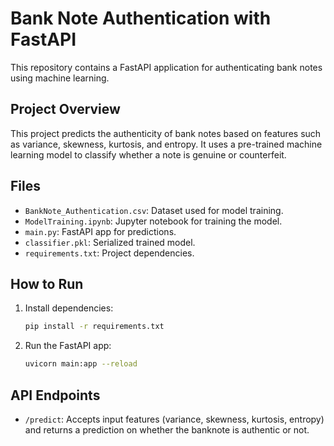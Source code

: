 
# Bank Note Authentication with FastAPI

This repository contains a FastAPI application for authenticating bank notes using machine learning.

## Project Overview
This project predicts the authenticity of bank notes based on features such as variance, skewness, kurtosis, and entropy. It uses a pre-trained machine learning model to classify whether a note is genuine or counterfeit.

## Files
- `BankNote_Authentication.csv`: Dataset used for model training.
- `ModelTraining.ipynb`: Jupyter notebook for training the model.
- `main.py`: FastAPI app for predictions.
- `classifier.pkl`: Serialized trained model.
- `requirements.txt`: Project dependencies.

## How to Run
1. Install dependencies:
   ```bash
   pip install -r requirements.txt
   ```
2. Run the FastAPI app:
   ```bash
   uvicorn main:app --reload
   ```

## API Endpoints
- `/predict`: Accepts input features (variance, skewness, kurtosis, entropy) and returns a prediction on whether the banknote is authentic or not.
